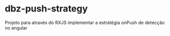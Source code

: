 # dbz-push-strategy
Projeto para através do RXJS implementar a estratégia onPush de detecção no angular
